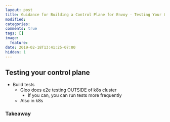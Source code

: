 ```yaml
---
layout: post
title: Guidance for Building a Control Plane for Envoy - Testing Your Control Plane
modified:
categories: 
comments: true
tags: []
image:
  feature:
date: 2019-02-18T13:41:25-07:00
hidden: 1
---
```


## Testing your control plane

* Build tests
    * Gloo does e2e testing OUTSIDE of k8s cluster
        * If you can, you can run tests more frequently
    * Also in k8s

### Takeaway